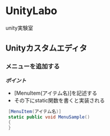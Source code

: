 # UnityLabo
unity実験室
##  Unityカスタムエディタ
### メニューを追加する
***ポイント***
- [MenuItem(アイテム名)]を記述する
- その下にstatic関数を書くと実装される
~~~ c#
 [MenuItem(アイテム名)]
 static public void MenuSample()
 {
 }
~~~
